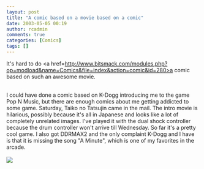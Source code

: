 ```yaml
---
layout: post
title: "A comic based on a movie based on a comic"
date: 2003-05-05 00:19
author: rcadmin
comments: true
categories: [Comics]
tags: []
---
```

It's hard to do <a href=http://www.bitsmack.com/modules.php?op=modload&name=Comics&file=index&action=comic&id=280>a comic</a> based on such an awesome movie.
<br />

<br />
I could have done a comic based on K-Dogg introducing me to the game Pop N Music, but there are enough comics about me getting addicted to some game. Saturday, Taiko no Tatsujin came in the mail. The intro movie is hilarious, possibly because it's all in Japanese and looks like a lot of completely unrelated images. I've played it with the dual shock controller because the drum controller won't arrive till Wednesday. So far it's a pretty cool game. I also got DDRMAX2 and the only complaint K-Dogg and I have is that it is missing the song "A Minute", which is one of my favorites in the arcade.<Br><br><!--more--><img src='http://dl.bitsmack.com/comics/20030505.gif' alt'' />
